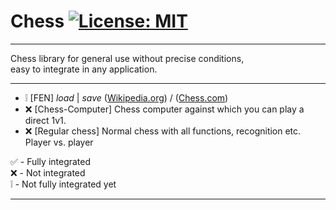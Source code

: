 # Chess [![License: MIT](https://img.shields.io/badge/License-MIT-yellow.svg)](https://opensource.org/licenses/MIT)
___
Chess library for general use without precise conditions, <br> 
easy to integrate in any application.
___
- ❕ [FEN] *load* | *save* ([Wikipedia.org](https://de.wikipedia.org/wiki/Forsyth-Edwards-Notation)) 
/ ([Chess.com](https://www.chess.com/terms/fen-chess)) 
- ❌ [Chess-Computer] Chess computer against which you can play a direct 1v1.
- ❌ [Regular chess] Normal chess with all functions, recognition etc. Player vs. player

✅ - Fully integrated <br>
❌ - Not integrated <br>
❕ - Not fully integrated yet
___